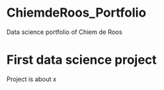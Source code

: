 # ChiemdeRoos_Portfolio
Data science portfolio of Chiem de Roos

# First data science project
Project is about x
